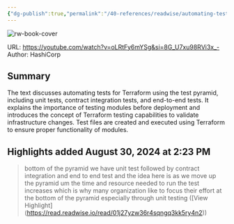 ```yaml
---
{"dg-publish":true,"permalink":"/40-references/readwise/automating-tests-for-terraform/","tags":["rw/articles"]}
---
```


![rw-book-cover](https://i.ytimg.com/vi/oLRtFy6mYSg/maxresdefault.jpg)
  
URL: https://youtube.com/watch?v=oLRtFy6mYSg&si=8G_U7xu98RVi3x_-
Author: HashiCorp

## Summary

The text discusses automating tests for Terraform using the test pyramid, including unit tests, contract integration tests, and end-to-end tests. It explains the importance of testing modules before deployment and introduces the concept of Terraform testing capabilities to validate infrastructure changes. Test files are created and executed using Terraform to ensure proper functionality of modules.

## Highlights added August 30, 2024 at 2:23 PM
>bottom of the pyramid we have unit test followed by contract integration and end
>to end test and the idea here is as we move up the pyramid um the time and resource needed to run the test increases which is why many organization like to focus their effort at the bottom of the pyramid especially through unit testing ([View Highlight] (https://read.readwise.io/read/01j27yzw36r4sqngq3kk5ry4n2))


